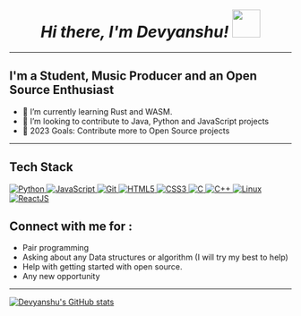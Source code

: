 <h1 align="center"><em>Hi there, I'm Devyanshu! </em><img src="https://user-images.githubusercontent.com/73777108/150582164-1a082835-3bad-4a81-b3c7-dad6e90c6e19.gif" width="50"></h1>

---

## I'm a Student, Music Producer and an Open Source Enthusiast

- 🌱 I’m currently learning Rust and WASM.
- 👯 I’m looking to contribute to Java, Python and JavaScript projects
- 🥅 2023 Goals: Contribute more to Open Source projects



---
## Tech Stack

<p align="left">
 <a href="#">
<img alt="Python" src="https://img.shields.io/badge/python%20-%2314354C.svg?&style=for-the-badge&logo=python&logoColor=white"/>
<img alt="JavaScript" src="https://img.shields.io/badge/javascript%20-%23323330.svg?&style=for-the-badge&logo=javascript&logoColor=%23F7DF1E"/>
<img alt="Git" src="https://img.shields.io/badge/git%20-%23F05033.svg?&style=for-the-badge&logo=git&logoColor=white"/>
<img alt="HTML5" src="https://img.shields.io/badge/html5%20-%23E34F26.svg?&style=for-the-badge&logo=html5&logoColor=white"/>
<img alt="CSS3" src="https://img.shields.io/badge/css3%20-%231572B6.svg?&style=for-the-badge&logo=css3&logoColor=white"/>
<img alt="C" src="https://img.shields.io/badge/c%20-%2300599C.svg?&style=for-the-badge&logo=c&logoColor=white"/>
<img alt="C++" src="https://img.shields.io/badge/c++%20-%2300599C.svg?&style=for-the-badge&logo=c%2B%2B&ogoColor=white"/>
<img alt="Linux" src="https://img.shields.io/badge/Ubuntu-E95420?style=for-the-badge&logo=ubuntu&logoColor=white" />
<img alt='ReactJS' src="https://img.shields.io/badge/ReactJS-ReactJS?style=for-the-badge&logo=react&color=303030"/>
 </a>
</p>


## Connect with me for :
  - Pair programming
  - Asking about any Data structures or algorithm (I will try my best to help)
  - Help with getting started with open source.
  - Any new opportunity 



---


[![Devyanshu's GitHub stats](https://github-readme-stats.vercel.app/api?username=devyloper&theme=dark&hide=stars)](https://github.com/devyloper/github-readme-stats)
<!--
<a href="https://github.com/devyloper">
  <img align="center" src="https://github-readme-stats.vercel.app/api/top-langs/?username=devyloper&theme=tokyonight&layout=compact&" />
</a>
-->

